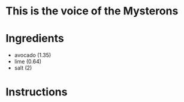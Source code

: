 # This is the voice of the Mysterons
# Ingredients
- avocado (1.35)
- lime (0.64)
- salt (2)
# Instructions

